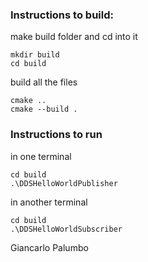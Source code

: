 ### Instructions to build:
make build folder and cd into it
 ```
 mkdir build
 cd build
```
build all the files
```
cmake ..
cmake --build .
```

### Instructions to run
in one terminal
```
cd build 
.\DDSHelloWorldPublisher
```
in another terminal
```
cd build 
.\DDSHelloWorldSubscriber
```

Giancarlo Palumbo
